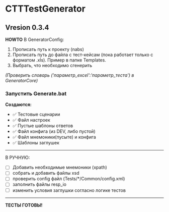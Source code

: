 # CTTTestGenerator
## Vresion 0.3.4

__HOWTO__
    В GeneratorConfig:
1. Прописать путь к проекту (nabs)
2. Прописать путь до файла с тест-кейсам (пока работает только с форматом .xls). Пример в папке Templates.
3. Выбрать, что необходимо сгенерить

_(Проверить словарь ('параметр_excel':'параметр_теста') в GeneratorCore)_

### Запустить Generate.bat

__Создаются:__

-    :white_check_mark: Тестовые сценарии
-    :white_check_mark: Файл настроек
-    :white_check_mark: Пустые шаблоны ответов
-    :white_check_mark: Файл конфига (из DEV, либо пустой)
-    :white_check_mark: Файл мнемоники(пусыте) и конфига
-    :white_check_mark: Шаблоны заглушек

--------------------------------------------------
В РУЧНУЮ:

- [ ] Добавить необходимые мнемоники (xpath)
- [ ] собрать и добавить файлы xsd
- [ ] проверить config файл (Tests/*/Common/config.xml)
- [ ] заполнить файлы resp_io
- [ ] изменить условия заглушки согласно логике тестов

--------------------------------------------------
**ТЕСТЫ ГОТОВЫ!**